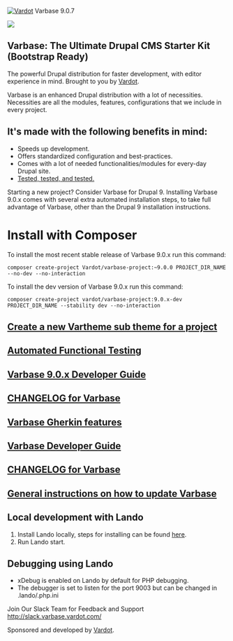 [![Vardot](https://circleci.com/gh/Vardot/varbase/tree/9.0.x.svg?style=shield)](https://app.circleci.com/pipelines/github/Vardot/varbase/544/workflows/23b126b3-107d-4426-a90f-79b4b60a7f8d) Varbase 9.0.7

[![](https://www.drupal.org/files/styles/grid-3/public/project-images/Medium-Logo%20Color%20with%20padding.png)](https://www.drupal.org/project/varbase)

## Varbase: The Ultimate Drupal CMS Starter Kit (Bootstrap Ready)

The powerful Drupal distribution for faster development, with editor experience
in mind. Brought to you by [Vardot](https://www.vardot.com/).

Varbase is an enhanced Drupal distribution with a lot of necessities.
Necessities are all the modules, features, configurations that we include
in every project.


## It's made with the following benefits in mind:

* Speeds up development.
* Offers standardized configuration and best-practices.
* Comes with a lot of needed functionalities/modules for every-day Drupal site.
* [Tested, tested, and tested.](https://app.circleci.com/pipelines/github/Vardot/varbase)

Starting a new project? Consider Varbase for Drupal 9.
Installing Varbase 9.0.x comes with several extra automated installation
steps, to take full advantage of Varbase, other than the Drupal 9 installation
instructions.


# Install with Composer

To install the most recent stable release of Varbase 9.0.x run this command:
```
composer create-project Vardot/varbase-project:~9.0.0 PROJECT_DIR_NAME --no-dev --no-interaction
```

To install the dev version of Varbase 9.0.x run this command:
```
composer create-project vardot/varbase-project:9.0.x-dev PROJECT_DIR_NAME --stability dev --no-interaction
```

## [Create a new Vartheme sub theme for a project](https://github.com/Vardot/varbase/tree/9.0.x/scripts/README.md)

## [Automated Functional Testing](https://github.com/Vardot/varbase/blob/9.0.x/tests/README.md)

## [Varbase 9.0.x Developer Guide](https://docs.varbase.vardot.com)

## [CHANGELOG for Varbase](https://github.com/Vardot/varbase/blob/9.0.x/CHANGELOG.md)

## [Varbase Gherkin features](https://github.com/Vardot/varbase/blob/9.0.x/tests/features/varbase/README.md)

## [Varbase Developer Guide](https://docs.varbase.vardot.com)

## [CHANGELOG for Varbase](https://github.com/Vardot/varbase/blob/9.0.x/CHANGELOG.md)

## [General instructions on how to update Varbase](https://github.com/Vardot/varbase/blob/9.0.x/UPDATE.md)

## Local development with Lando

1. Install Lando locally, steps for installing can be found [here](https://docs.lando.dev/basics/installation.html).
2. Run Lando start.

## Debugging using Lando

- xDebug is enabled on Lando by default for PHP debugging.
- The debugger is set to listen for the port 9003 but can be changed in .lando/.php.ini


Join Our Slack Team for Feedback and Support
http://slack.varbase.vardot.com/

Sponsored and developed by [Vardot](https://www.drupal.org/vardot).
